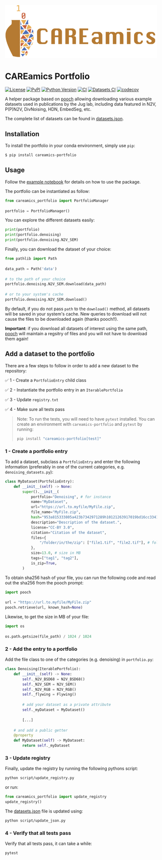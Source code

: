 <p align="center">
  <a href="https://careamics.github.io/">
    <img src="https://raw.githubusercontent.com/CAREamics/.github/main/profile/images/banner_careamics.png">
  </a>
</p>

# CAREamics Portfolio

[![License](https://img.shields.io/pypi/l/careamics-portfolio.svg?color=green)](https://github.com/CAREamics/careamics-portfolio/raw/main/LICENSE)
[![PyPI](https://img.shields.io/pypi/v/careamics-portfolio.svg?color=green)](https://pypi.org/project/careamics-portfolio)
[![Python Version](https://img.shields.io/pypi/pyversions/careamics-portfolio.svg?color=green)](https://python.org)
[![CI](https://github.com/CAREamics/careamics-portfolio/actions/workflows/ci.yml/badge.svg)](https://github.com/CAREamics/careamics-portfolio/actions/workflows/ci.yml)
[![Datasets CI](https://github.com/CAREamics/careamics-portfolio/actions/workflows/datasets_ci.yml/badge.svg)](https://github.com/CAREamics/careamics-portfolio/actions/workflows/datasets_ci.yml)
[![codecov](https://codecov.io/gh/CAREamics/careamics-portfolio/branch/main/graph/badge.svg)](https://codecov.io/gh/CAREamics/careamics-portfolio)

A helper package based on [pooch](https://github.com/fatiando/pooch) allowing
downloading various example datasets used in publications by the Jug lab,
including data featured in N2V, P(P)N2V, DivNoising, HDN, EmbedSeg, etc.

The complete list of datasets can be found in 
[datasets.json](https://raw.githubusercontent.com/CAREamics/careamics-portfolio/main/datasets/datasets.json).


## Installation

To install the portfolio in your conda environment, simply use `pip`:
```bash
$ pip install careamics-portfolio
```

## Usage

Follow the [example notebook](examples/example.ipynb) for details on how to use the package.

The portfolio can be instantiated as follow:

```python
from careamics_portfolio import PortfolioManager

portfolio = PortfolioManager()
```

You can explore the different datasets easily:
```python
print(portfolio)
print(portfolio.denoising)
print(portfolio.denoising.N2V_SEM)
```

Finally, you can download the dataset of your choice:
```python
from pathlib import Path

data_path = Path('data')

# to the path of your choice
portfolio.denoising.N2V_SEM.download(data_path)

# or to your system's cache
portfolio.denoising.N2V_SEM.download()
```

By default, if you do not pass `path` to the `download()` method, all datasets
will be saved in your system's cache. New queries to download will not cause
the files to be downloaded again (thanks pooch!!).

**Important**: if you download all datasets of interest using the same path, 
[pooch](https://github.com/fatiando/pooch) will maintain a regsitry of files
and you will not have to download them again!

## Add a dataset to the portfolio

There are a few steps to follow in order to add a new dataset to the repository:

:white_check_mark: 1 - Create a `PortfolioEntry` child class

:white_check_mark: 2 - Instantiate the portfolio entry in an `IterablePortfolio`

:white_check_mark: 3 - Update `registry.txt`

:white_check_mark: 4 - Make sure all tests pass


> Note: To run the tests, you will need to have `pytest` installed. You can
> create an environment with `careamics-portfolio` and `pytest` by running:
> ```bash
> pip install "careamics-portfolio[test]"
> ```

### 1 - Create a portfolio entry

To add a dataset, subclass a `PortfolioEntry` and enter the following information 
(preferably in one of the current categories, e.g. `denoising_datasets.py`):
```python
class MyDataset(PortfolioEntry):
    def __init__(self) -> None:
        super().__init__(
            portfolio="Denoising", # for instance
            name="MyDataset",
            url="https://url.to.myfile/MyFile.zip",
            file_name="MyFile.zip",
            hash="953a815333805a423b7342971289h10121263917019bd16cc3341", # sha256
            description="Description of the dataset.",
            license="CC-BY 3.0",
            citation="Citation of the dataset",
            files={
                "/folder/in/the/zip": ["file1.tif", "file2.tif"], # folder can be "."
            },
            size=13.0, # size in MB
            tags=["tag1", "tag2"],
            is_zip=True,
        )
```

To obtain sha256 hash of your file, you can run the following code and read out
the sha256 from the pooch prompt:
```python
import pooch

url = "https://url.to.myfile/MyFile.zip"
pooch.retrieve(url, known_hash=None)
```

Likewise, to get the size in MB of your file:
```python
import os

os.path.getsize(file_path) / 1024 / 1024
```


### 2 - Add the entry to a portfolio

Add the file class to one of the categories (e.g. denoising) in 
`portfolio.py`:
```python
class Denoising(IterablePortfolio):
    def __init__(self) -> None:
        self._N2V_BSD68 = N2V_BSD68()
        self._N2V_SEM = N2V_SEM()
        self._N2V_RGB = N2V_RGB()
        self._flywing = Flywing()

        # add your dataset as a private attribute
        self._myDataset = MyDataset()

        [...]

    # and add a public getter
    @property
    def MyDataset(self) -> MyDataset:
        return self._myDataset
```

### 3 - Update registry

Finally, update the registry by running the following pythons script:
```bash
python script/update_registry.py
```

or run:
```python
from careamics_portfolio import update_registry
update_registry()
```

The [datasets.json](https://raw.githubusercontent.com/CAREamics/careamics-portfolio/main/datasets/datasets.json)
file is updated using:
```bash
python script/update_json.py
```

### 4 - Verify that all tests pass

Verify that all tests pass, it can take a while:

```bash
pytest
```

